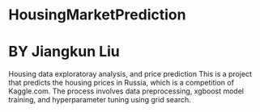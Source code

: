 # HousingMarketPrediction
# BY Jiangkun Liu
Housing data exploratoray analysis, and price prediction
This is a project that predicts the housing prices in Russia, which is a competition of Kaggle.com.
The process involves data preprocessing, xgboost model training, and hyperparameter tuning using grid search.
